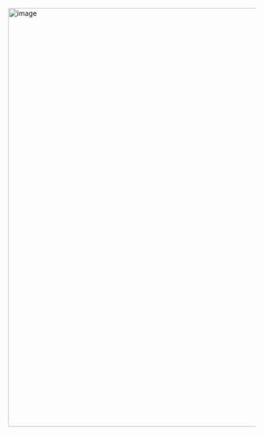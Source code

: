 <img width="1435" height="853" alt="image" src="https://github.com/user-attachments/assets/4a03e463-653c-40e0-8198-0780646b058c" />
